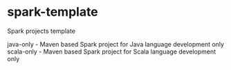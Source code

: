 # spark-template
Spark projects template

java-only  - Maven based Spark project for Java language development only
scala-only - Maven based Spark project for Scala language development only
